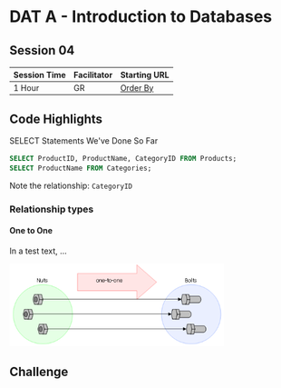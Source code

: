 # DAT A - Introduction to Databases
## Session 04


|Session Time|Facilitator|Starting URL                                                          |
|------------|-----------|----------------------------------------------------------------------|
|1 Hour      |GR         |[Order By](https://www.w3schools.com/sql/sql_orderby.asp)     |

## Code Highlights
SELECT Statements We've Done So Far
```sql
SELECT ProductID, ProductName, CategoryID FROM Products;
SELECT ProductName FROM Categories;
```
Note the relationship: ```CategoryID```



### Relationship types
#### One to One
In a test text, ...

<a href="https://docs.oracle.com/html/E79061_01/Content/Data%20model/Define_a_relationship.htm">
  <img src="https://raw.githubusercontent.com/adaptive-innovations/aii-workshop-sessions/main/DAT%20A%20-%20Introduction%20to%20Databases/04%20-%20JOIN%2C%20Aliases/Relationships%20-%201%20to%201.png" alt="Credit: Oracle" width=75%/>
</a>



## Challenge
